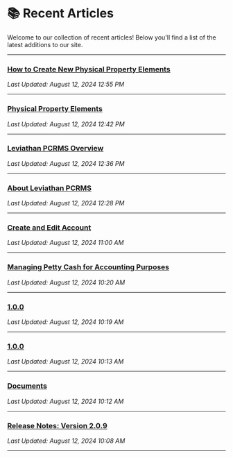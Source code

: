 
# 📚 Recent Articles

Welcome to our collection of recent articles! Below you'll find a list of the latest additions to our site.

---

### [How to Create New Physical Property Elements](property/physical/create_elements.md)
_Last Updated: August 12, 2024 12:55 PM_

---

### [Physical Property Elements](property/physical/elements.md)
_Last Updated: August 12, 2024 12:42 PM_

---

### [Leviathan PCRMS Overview](property/general.md)
_Last Updated: August 12, 2024 12:36 PM_

---

### [About Leviathan PCRMS](about.md)
_Last Updated: August 12, 2024 12:28 PM_

---

### [Create and Edit Account](accounts/create_edit_account.md)
_Last Updated: August 12, 2024 11:00 AM_

---

### [Managing Petty Cash for Accounting Purposes](accounts/account.md)
_Last Updated: August 12, 2024 10:20 AM_

---

### [1.0.0](release_notes_mobile_office/1.0.0.md)
_Last Updated: August 12, 2024 10:19 AM_

---

### [1.0.0](release_notes_dashboard/1.0.0.md)
_Last Updated: August 12, 2024 10:13 AM_

---

### [Documents](accounts/document.md)
_Last Updated: August 12, 2024 10:12 AM_

---

### [Release Notes: Version 2.0.9](release_notes_weboffice/2.0.9.md)
_Last Updated: August 12, 2024 10:08 AM_

---


